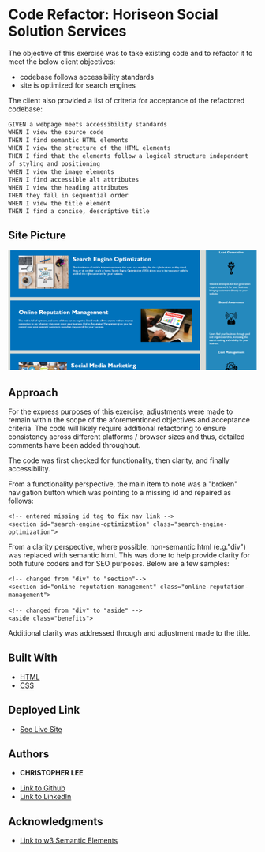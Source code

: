 # Code Refactor: Horiseon Social Solution Services

The objective of this exercise was to take existing code and to refactor it to meet the below client objectives:
- codebase follows accessibility standards
- site is optimized for search engines

The client also provided a list of criteria for acceptance of the refactored codebase:

```
GIVEN a webpage meets accessibility standards
WHEN I view the source code
THEN I find semantic HTML elements
WHEN I view the structure of the HTML elements
THEN I find that the elements follow a logical structure independent of styling and positioning
WHEN I view the image elements
THEN I find accessible alt attributes
WHEN I view the heading attributes
THEN they fall in sequential order
WHEN I view the title element
THEN I find a concise, descriptive title
```
## Site Picture
![Image](site_image.png)

## Approach

For the express purposes of this exercise, adjustments were made to remain within the scope of the aforementioned objectives and acceptance criteria. The code will likely require additional refactoring to ensure consistency across different platforms / browser sizes and thus, detailed comments have been added throughout.

The code was first checked for functionality, then clarity, and finally accessibility.

From a functionality perspective, the main item to note was a "broken" navigation button which was pointing to a missing id and repaired as follows:

```
<!-- entered missing id tag to fix nav link -->
<section id="search-engine-optimization" class="search-engine-optimization">
```
From a clarity perspective, where possible, non-semantic html (e.g."div") was replaced with semantic html.  This was done to help provide clarity for both future coders and for SEO purposes.  Below are a few samples:

```
<!-- changed from "div" to "section"-->
<section id="online-reputation-management" class="online-reputation-management">

<!-- changed from "div" to "aside" -->
<aside class="benefits">
```
Additional clarity was addressed through and adjustment made to the title.

## Built With

* [HTML](https://developer.mozilla.org/en-US/docs/Web/HTML)
* [CSS](https://developer.mozilla.org/en-US/docs/Web/CSS)

## Deployed Link

* [See Live Site](#)


## Authors

* **CHRISTOPHER LEE** 

- [Link to Github](https://github.com/CofChips)
- [Link to LinkedIn](https://www.linkedin.com/in/christophernlee/)

## Acknowledgments

* [Link to w3 Semantic Elements](https://www.w3schools.com/html/html5_semantic_elements.asp)

